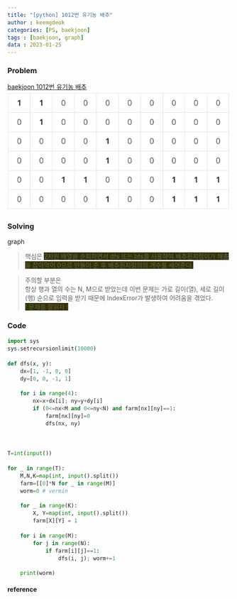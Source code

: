 ```yaml
---
title: "[python] 1012번 유기농 배추"
author : keemgdeok
categories: [PS, baekjoon]
tags : [baekjoon, graph]
data : 2023-01-25
---
```



### Problem
[baekjoon 1012번 유기농 배추](https://www.acmicpc.net/problem/1012)
![1012](/assets/img/1012.png)

### Solving 
graph
> 핵심은 <span style="background-color:#333300">2차원 배열을 순회하면서 dfs 또는 bfs를 사용하여 배추흰지렁이가 해충을 잡아먹어 0으로 만들어 준 후 배추흰지렁의의 개수를 세어준다.</span>

> 주의할 부분은  
> 항상 행과 열의 수는 N, M으로 받았는데 이번 문제는 가로 길이(열), 세로 길이(행) 순으로 입력을 받기 때문에 IndexError가 발생하여 어려움을 겪었다.  
> <span style="background-color:#333300">! 문제를 잘읽자 !</span>



### Code
```py
import sys
sys.setrecursionlimit(10000)

def dfs(x, y):
    dx=[1, -1, 0, 0]
    dy=[0, 0, -1, 1]

    for i in range(4):
        nx=x+dx[i]; ny=y+dy[i]
        if (0<=nx<M and 0<=ny<N) and farm[nx][ny]==1:
            farm[nx][ny]=0
            dfs(nx, ny)



T=int(input())

for _ in range(T):
    M,N,K=map(int, input().split())
    farm=[[0]*N for _ in range(M)]
    worm=0 # vermin

    for _ in range(K):
        X, Y=map(int, input().split())
        farm[X][Y] = 1
    
    for i in range(M):
        for j in range(N):
            if farm[i][j]==1:
                dfs(i, j); worm+=1
    
    print(worm)

```


#### reference
